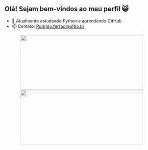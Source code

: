 ## Olá! Sejam bem-vindos ao meu perfil 😺

- 🌱 Atualmente estudando Python e aprendendo GitHub
- 📫 Contato: Rodrigo.ferrao@ufba.br


<div align="center">
  <a href="https://github.com/RodrigoFerrao">
  <img height="180em" width="400em" src="https://github-readme-stats.vercel.app/api?username=RodrigoFerrao&show_icons=true&theme=merko&include_all_commits=true&count_private=true"/>
  <img height="180em" width="400em" src="https://github-readme-stats.vercel.app/api/top-langs/?username=RodrigoFerrao&layout=compact&langs_count=7&theme=merko"/>
</div>
